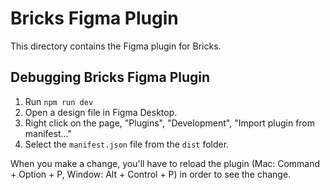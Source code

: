 # Bricks Figma Plugin

This directory contains the Figma plugin for Bricks.

## Debugging Bricks Figma Plugin

1. Run `npm run dev`
2. Open a design file in Figma Desktop.
3. Right click on the page, "Plugins", "Development", "Import plugin from manifest..."
4. Select the `manifest.json` file from the `dist` folder.

When you make a change, you'll have to reload the plugin (Mac: Command + Option + P, Window: Alt + Control + P) in order to see the change.
